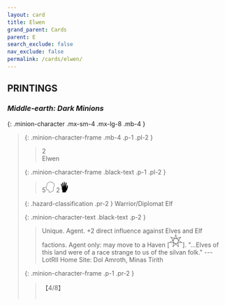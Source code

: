 ```yaml
---
layout: card
title: Elwen
grand_parent: Cards
parent: E
search_exclude: false
nav_exclude: false
permalink: /cards/elwen/
---
```


## PRINTINGS


### _Middle-earth: Dark Minions_

{: .minion-character .mx-sm-4 .mx-lg-8 .mb-4 }
> {: .minion-character-frame .mb-4 .p-1 .pl-2 }
> > <div class="hazard-mp">2</div>
> > <div class="card-name">Elwen</div>
>
> {: .minion-character-frame .black-text .p-1 .pl-2 }
> > 5![](/assets/images/mind.svg) 2![](/assets/images/di.svg)
>
> {: .hazard-classification .pr-2 }
> Warrior/Diplomat Elf
>
> {: .minion-character-text .black-text .p-2 }
> > Unique. Agent. +2 direct influence against Elves and Elf factions. Agent only: may move to a Haven \[![](/assets/images/free-haven.svg)].  "...Elves of this land were of a race strange to us of the silvan folk." ---LotRII  Home Site: Dol Amroth, Minas Tirith  
>
> {: .minion-character-frame .p-1 .pr-2 }
> > <div class="card-shield">【4/8】</div>
> > <div class="card-corruption-white">&nbsp;</div>
